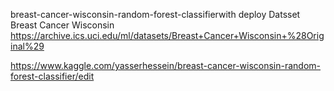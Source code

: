 breast-cancer-wisconsin-random-forest-classifierwith deploy
Datsset Breast Cancer Wisconsin
https://archive.ics.uci.edu/ml/datasets/Breast+Cancer+Wisconsin+%28Original%29

https://www.kaggle.com/yasserhessein/breast-cancer-wisconsin-random-forest-classifier/edit
